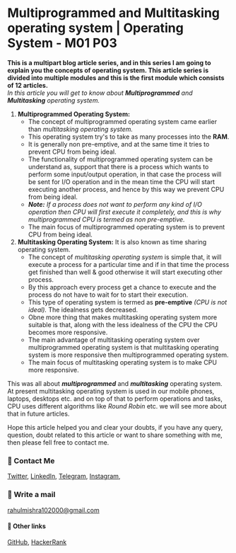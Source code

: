 # Multiprogrammed and Multitasking operating system | Operating System - M01 P03

**This is a multipart blog article series, and in this series I am going to explain you the concepts of operating system. This article series is divided into multiple modules and this is the first module which consists of 12 articles.**\
_In this article you will get to know about **Multiprogrammed** and **Multitasking** operating system._ 
1. **Multiprogrammed Operating System:**
    - The concept of multiprogrammed operating system came earlier than _multitasking operating system._
    - This operating system try's to take as many processes into the **RAM**.
    - It is generally non pre-emptive, and at the same time it tries to prevent CPU from being ideal.
    - The functionality of multiprogrammed operating system can be understand as, support that there is a process which wants to perform some input/output operation, in that case the process will be sent for I/O operation and in the mean time the CPU will start executing another process, and hence by this way we prevent CPU from being ideal.
    - _**Note:** If a process does not want to perform any kind of I/O operation then CPU will first execute it completely, and this is why multiprogrammed CPU is termed as non pre-emptive._
    - The main focus of multiprogrammed operating system is to prevent CPU from being ideal.
2. **Multitasking Operating System:** It is also known as time sharing operating system.
    - The concept of _multitasking operating system_ is simple that, it will execute a process for a particular time and if in that time the process get finished than well & good otherwise it will start executing other process.
    - By this approach every process get a chance to execute and the process do not have to wait for to start their execution.
    - This type of operating system is termed as **pre-emptive** _(CPU is not ideal)._ The idealness gets decreased.
    - Obne more thing that makes multitasking operating system more suitable is that, along with the less idealness of the CPU the CPU becomes more responsive.
    - The main advantage of multitasking operating system over multiprogrammed operating system is that multitasking operating system is more responsive then multiprogrammed operating system.
    - The main focus of multitasking operating system is to make CPU more responsive.

This was all about ***multiprogrammed*** and ***multitasking*** operating system. At present multitasking operating system is used in our mobile phones, laptops, desktops etc. and on top of that to perform operations and tasks, CPU uses different algorithms like _Round Robin_ etc. we will see more about that in future articles.

Hope this article helped you and clear your doubts, if you have any query, question, doubt related to this article or want to share something with me, then please fell free to contact me.

### 📱 Contact Me

[Twitter](https://twitter.com/r_mishra10),
[LinkedIn](https://www.linkedin.com/in/rahul-mishra-66210b185),
[Telegram](https://t.me/rahul_mishra10),
[Instagram](https://www.instagram.com/rahul_mishra10/?hl=en),

### 📧 Write a mail
<rahulmishra102000@gmail.com>

#### 🚀 Other links

[GitHub](https://github.com/rahulMishra05),
[HackerRank](https://www.hackerrank.com/rahulmishra10201)
